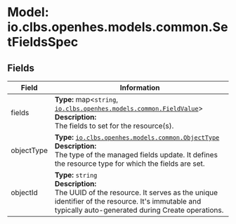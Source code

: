 # Model: io.clbs.openhes.models.common.SetFieldsSpec

## Fields

| Field | Information |
| --- | --- |
| fields | <b>Type:</b> map<`string`, [`io.clbs.openhes.models.common.FieldValue`](model-io-clbs-openhes-models-common-fieldvalue.md)><br><b>Description:</b><br>The fields to set for the resource(s). |
| objectType | <b>Type:</b> [`io.clbs.openhes.models.common.ObjectType`](enum-io-clbs-openhes-models-common-objecttype.md)<br><b>Description:</b><br>The type of the managed fields update. It defines the resource type for which the fields are set. |
| objectId | <b>Type:</b> `string`<br><b>Description:</b><br>The UUID of the resource. It serves as the unique identifier of the resource. It's immutable and typically auto-generated during Create operations. |

